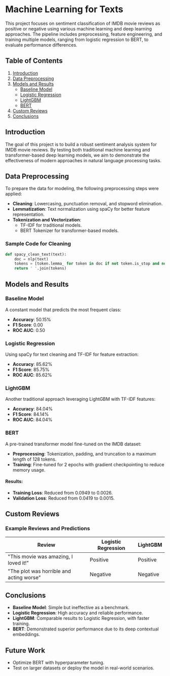 # Machine Learning for Texts
This project focuses on sentiment classification of IMDB movie reviews as positive or negative using various machine learning and deep learning approaches. The pipeline includes preprocessing, feature engineering, and training multiple models, ranging from logistic regression to BERT, to evaluate performance differences.

## Table of Contents
1. [Introduction](#introduction)
2. [Data Preprocessing](#data-preprocessing)
3. [Models and Results](#models-and-results)
   - [Baseline Model](#baseline-model)
   - [Logistic Regression](#logistic-regression)
   - [LightGBM](#lightgbm)
   - [BERT](#bert)
4. [Custom Reviews](#custom-reviews)
5. [Conclusions](#conclusions)

## Introduction
The goal of this project is to build a robust sentiment analysis system for IMDB movie reviews. By testing both traditional machine learning and transformer-based deep learning models, we aim to demonstrate the effectiveness of modern approaches in natural language processing tasks.

## Data Preprocessing
To prepare the data for modeling, the following preprocessing steps were applied:

- **Cleaning**: Lowercasing, punctuation removal, and stopword elimination.
- **Lemmatization**: Text normalization using spaCy for better feature representation.
- **Tokenization and Vectorization**:
  - TF-IDF for traditional models.
  - BERT Tokenizer for transformer-based models.

### Sample Code for Cleaning
```python
def spacy_clean_text(text):
    doc = nlp(text)
    tokens = [token.lemma_ for token in doc if not token.is_stop and not token.is_punct and not token.is_digit]
    return ' '.join(tokens)
```

## Models and Results

### Baseline Model
A constant model that predicts the most frequent class:

- **Accuracy**: 50.15%
- **F1 Score**: 0.00
- **ROC AUC**: 0.50

### Logistic Regression
Using spaCy for text cleaning and TF-IDF for feature extraction:

- **Accuracy**: 85.62%
- **F1 Score**: 85.75%
- **ROC AUC**: 85.62%

### LightGBM
Another traditional approach leveraging LightGBM with TF-IDF features:

- **Accuracy**: 84.04%
- **F1 Score**: 84.14%
- **ROC AUC**: 84.04%

### BERT
A pre-trained transformer model fine-tuned on the IMDB dataset:

- **Preprocessing**: Tokenization, padding, and truncation to a maximum length of 128 tokens.
- **Training**: Fine-tuned for 2 epochs with gradient checkpointing to reduce memory usage.

#### Results:
- **Training Loss**: Reduced from 0.0949 to 0.0026.
- **Validation Loss**: Reduced from 0.0419 to 0.0015.

## Custom Reviews

### Example Reviews and Predictions

| Review                                                      | Logistic Regression | LightGBM  |
| ----------------------------------------------------------- | ------------------- | --------- |
| "This movie was amazing, I loved it!"                        | Positive            | Positive  |
| "The plot was horrible and acting worse"                     | Negative            | Negative  |

## Conclusions

- **Baseline Model**: Simple but ineffective as a benchmark.
- **Logistic Regression**: High accuracy and reliable performance.
- **LightGBM**: Comparable results to Logistic Regression, with faster training.
- **BERT**: Demonstrated superior performance due to its deep contextual embeddings.

## Future Work
- Optimize BERT with hyperparameter tuning.
- Test on larger datasets or deploy the model in real-world scenarios.
